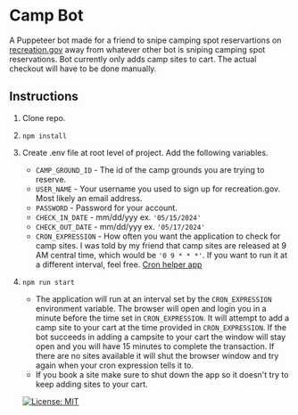 # Camp Bot
A Puppeteer bot made for a friend to snipe camping spot reservartions on [recreation.gov](https://www.recreation.gov) away from whatever other bot is sniping camping spot reservations.  Bot currently only adds camp sites to cart.  The actual checkout will have to be done manually.

## Instructions
1. Clone repo. 
2. ```
   npm install
   ``` 
3. Create .env file at root level of project.  Add the following variables. 
   - `CAMP_GROUND_ID` - The id of the camp grounds you are trying to reserve. 
   - `USER_NAME` - Your username you used to sign up for recreation.gov.  Most likely an email address. 
   - `PASSWORD` - Password for your account.
   - `CHECK_IN_DATE` - mm/dd/yyy ex. `'05/15/2024'` 
   - `CHECK_OUT_DATE` - mm/dd/yyy ex. `'05/17/2024'` 
   - `CRON_EXPRESSION` - How often you want the application to check for camp sites.  I was told by my friend that camp sites are released at 9 AM central time, which would be `'0 9 * * *'`.  If you want to run it at a different interval, feel free. [Cron helper app](https://crontab.guru/) 
4. ```
   npm run start
   ``` 
   - The application will run at an interval set by the `CRON_EXPRESSION` environment variable. The browser will open and login you in a minute before the time set in `CRON_EXPRESSION`.  It will attempt to add a camp site to your cart at the time provided in `CRON_EXPRESSION`.  If the bot succeeds in adding a campsite to your cart the window will stay open and you will have 15 minutes to complete the transaction.  If there are no sites available it will shut the browser window and try again when your cron expression tells it to. 
   - If you book a site make sure to shut down the app so it doesn't try to keep adding sites to your cart. 

    [![License: MIT](https://img.shields.io/badge/License-MIT-yellow.svg)](https://opensource.org/licenses/MIT) 